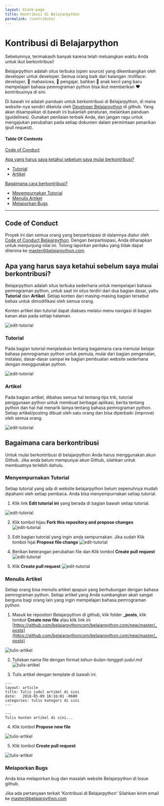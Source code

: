 ```yaml
---
layout: blank-page
title: Kontribusi di Belajarpython
permalink: /contribute/
---
```


# Kontribusi di Belajarpython

Sebelumnya, terimakasih banyak karena telah meluangkan waktu Anda untuk ikut berkontribusi!

Belajarpython adalah situs terbuka (open source) yang dikembangkan oleh developer untuk developer. Semua orang baik dari kalangan :trollface: developer, :man: mahasiswa, :older_woman: pengajar, bahkan :baby: anak kecil yang baru mempelajari bahasa pemrograman python bisa ikut memberikan :heart: kontribusinya di sini.

Di bawah ini adalah panduan untuk berkontribusi di Belajarpython, di mana website-nya sendiri dikelola oleh [Developer Belajarpython](https://github.com/belajarpythoncom) di github. Yang akan disampaikan di bawah ini bukanlah peraturan, melainkan panduan (guidelines). Gunakan penilaian terbaik Anda, dan jangan ragu untuk mengajukan perubahan pada setiap dokumen dalam permintaan penarikan (pull request).

#### Table Of Contents

[Code of Conduct](#code-of-conduct)

[Apa yang harus saya ketahui sebelum saya mulai berkontribusi?](#apa-yang-harus-saya-ketahui-sebelum-saya-mulai-berkontribusi)
  * [Tutorial](#tutorial)
  * [Artikel](#artikel)

[Bagaimana cara berkontribusi?](#bagaimana-cara-berkontribusi)
  * [Meyempurnakan Tutorial](#meyempurnakan-tutorial)
  * [Menulis Artikel](#menulis-artikel)
  * [Melaporkan Bugs](#melaporkan-bugs)

---

## Code of Conduct

Proyek ini dan semua orang yang berpartisipasi di dalamnya diatur oleh [Code of Conduct Belajarpython](CODE_OF_CONDUCT.md). Dengan berpartisipasi, Anda diharapkan untuk menjunjung nilai ini. Tolong laporkan perilaku yang tidak dapat diterima ke [master@belajarpython.com](master@belajarpython.com).

## Apa yang harus saya ketahui sebelum saya mulai berkontribusi?

Belajarpython adalah situs terbuka sederhana untuk mempelajari bahasa pemrograman python, untuk saat ini situs terdiri dari dua bagian dasar, yaitu **Tutorial** dan **Artikel**. Setiap konten dari masing-masing bagian tersebut bebas untuk dimodifikasi oleh semua orang.

Konten artikel dan tutorial dapat diakses melalui menu navigasi di bagian kanan atas pada setiap halaman.

![edit-tutorial](/images/kontribusi-pengenalan-1.jpg)

### Tutorial
Pada bagian tutorial menjelaskan tentang bagaimana cara memulai belajar bahasa pemrograman python untuk pemula, mulai dari bagian pengenalan, instalasi, dasar-dasar sampai ke bagian pembuatan website sederhana dengan menggunakan python.

![edit-tutorial](/images/kontribusi-pengenalan-2.jpg)

### Artikel
Pada bagian artikel, dibahas semua hal tentang tips trik, tutorial penggunaan python untuk membuat berbagai aplikasi, berita tentang python dan hal-hal menarik lainya tentang bahasa pemrograman python. Setiap artikel/posting dibuat oleh satu orang dan bisa diperbaiki (improve) oleh semua orang.

![edit-tutorial](/images/kontribusi-pengenalan-3.jpg)

## Bagaimana cara berkontribusi

Untuk mulai berkontribusi di belajarpython Anda harus menggunakan akun Github. Jika anda belum mempunyai akun Github, silahkan untuk membuatnya terlebih dahulu.

### Menyempurnakan Tutorial
Setiap tutorial yang ada di website belajarpython belum sepenuhnya mudah dipahami oleh setiap pembaca. Anda bisa menyempurnakan setiap tutorial.
1. Klik link **Edit tutorial ini** yang berada di bagian bawah setiap tutorial.

![edit-tutorial](/images/edit-tutorial-step-1.jpg)

2. Klik tombol hijau **Fork this repository and propose changes**
![edit-tutorial](/images/edit-tutorial-step-2.jpg)

3. Edit bagian tutorial yang ingin anda sempurnakan. Jika sudah Klik tombol hijai **Propose file change**
![edit-tutorial](/images/edit-tutorial-step-3.jpg)

4. Berikan keterangan perubahan file dan Klik tombol **Create pull request**
![edit-tutorial](/images/edit-tutorial-step-4.jpg)

5. Klik **Create pull request**
![edit-tutorial](/images/edit-tutorial-step-5.jpg)

### Menulis Artikel
Setiap orang bisa menulis artikel apapun yang berhubungan dengan bahasa pemrograman python. Setiap artikel yang Anda sumbangkan akan sangat berguna bagi orang lain yang ingin mempelajari bahasa pemrograman python.
1. Masuk ke repositori Belajarpython di github, klik folder **_posts**,  klik tombol **Create new file** atau klik link ini [https://github.com/belajarpythoncom/belajarpython.com/new/master/_posts](https://github.com/belajarpythoncom/belajarpython.com/new/master/_posts)

![tulis-artikel](/images/tulis-artikel-step-1.jpg)

2. Tuliskan nama file dengan format *tahun-bulan-tanggal-judul.md*
![tulis-artikel](/images/tulis-artikel-step-2.jpg)

3. Tulis artikel dengan template di bawah ini.
```
---
layout: article
title: Tulis judul artikel di sini
date:   2018-05-09 16:16:01 -0600
categories: tulis kategori di sini
---

---
Tulis konten artikel di sini...

```
4. Klik tombol **Propose new file**

![tulis-artikel](/images/tulis-artikel-step-3.jpg)

5. Klik tombol **Create pull request**

![tulis-artikel](/images/tulis-artikel-step-4.jpg)

### Melaporkan Bugs
Anda bisa melaporkan bug dan masalah website Belajarpython di Issue github.

Jika ada pertanyaan terkait 'Kontribusi di Belajarpython' Silahkan kirim email ke [master@belajarpython.com](master@belajarpython.com)
